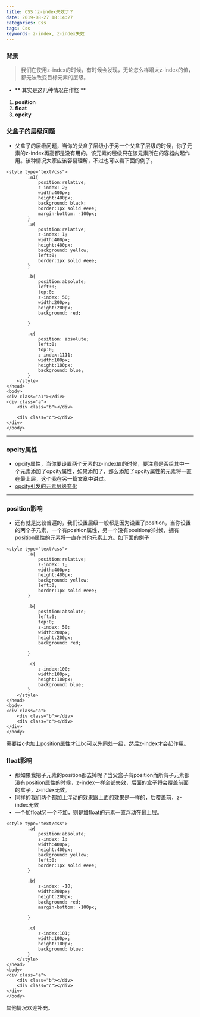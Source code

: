 ```yaml
---
title: CSS：z-index失效了？
date: 2019-08-27 18:14:27
categories: Css
tags: Css
keywords: z-index, z-index失效
---
```


### 背景

> 我们在使用z-index的时候，有时候会发现，无论怎么样增大z-index的值，都无法改变目标元素的层级。

 -  ** 其实是这几种情况在作怪 **
 1. **position**
 2.  **float**
 3.  **opcity** 
<!-- more -->
  
### 父盒子的层级问题

- 父盒子的层级问题，当你的父盒子层级小于另一个父盒子层级的时候，你子元素的z-index再高都是没有用的。该元素的层级只在该元素所在的容器内起作用。该种情况大家应该容易理解，不过也可以看下面的例子。
  
```
<style type="text/css">
        .a1{
            position:relative;
            z-index: 2;
            width:400px;
            height:400px;
            background: black;
            border:1px solid #eee;
            margin-bottom: -100px;
        }
        .a{
            position:relative;
            z-index: 1;
            width:400px;
            height:400px;
            background: yellow;
            left:0;
            border:1px solid #eee;
        }

        .b{
            position:absolute;
            left:0;
            top:0;
            z-index: 50;
            width:200px;
            height:200px;
            background: red;

        }

        .c{
            position: absolute;
            left:0;
            top:0;
            z-index:1111;
            width:100px;
            height:100px;
            background: blue;
        }
    </style>
</head>
<body>
<div class="a1"></div>
<div class="a">
    <div class="b"></div>

    <div class="c"></div>
</div>
</body>
```
---------
  
### opcity属性

 - opcity属性，当你要设置两个元素的z-index值的时候，要注意是否给其中一个元素添加了opcity属性，如果添加了，那么添加了opcity属性的元素将一直在最上层，这个我在另一篇文章中讲过。
 - [opcity引发的元素层级变化](https://www.zsfmyz.top/2018/06/29/Opcity%E5%BC%95%E5%8F%91%E7%9A%84%E5%85%83%E7%B4%A0%E5%B1%82%E7%BA%A7%E5%8F%98%E5%8C%96/)
   
-------------

### position影响

 - 还有就是比较普遍的，我们设置层级一般都是因为设置了position，当你设置的两个子元素，一个有position属性，另一个没有position的时候，拥有position属性的元素将一直在其他元素上方。如下面的例子
  
```
<style type="text/css">
        .a{
            position:relative;
            z-index: 1;
            width:400px;
            height:400px;
            background: yellow;
            left:0;
            border:1px solid #eee;
        }

        .b{
            position:absolute;
            left:0;
            top:0;
            z-index: 50;
            width:200px;
            height:200px;
            background: red;

        }

        .c{
            z-index:100;
            width:100px;
            height:100px;
            background: blue;
        }
    </style>
</head>
<body>
<div class="a">
    <div class="b"></div>
    <div class="c"></div>
</div>
</body>
```
需要给c也加上position属性才让bc可以先同处一级，然后z-index才会起作用。


### float影响

 - 那如果我把子元素的position都去掉呢？当父盒子有position而所有子元素都没有position属性的时候，z-index一样全部失效，后面的盒子将会覆盖前面的盒子，z-index无效。
 - 同样的我们两个都加上浮动的效果跟上面的效果是一样的，后覆盖前，z-index无效
 - 一个加float另一个不加，则是加float的元素一直浮动在最上层。

```
<style type="text/css">
        .a{
            position:absolute;
            z-index: 1;
            width:400px;
            height:400px;
            background: yellow;
            left:0;
            border:1px solid #eee;
        }

        .b{
            z-index: -10;
            width:200px;
            height:200px;
            background: red;
            margin-bottom: -100px;

        }

        .c{
            z-index:101;
            width:100px;
            height:100px;
            background: blue;
        }
    </style>
</head>
<body>
<div class="a">
    <div class="b"></div>
    <div class="c"></div>
</div>
</body>
```
其他情况欢迎补充。